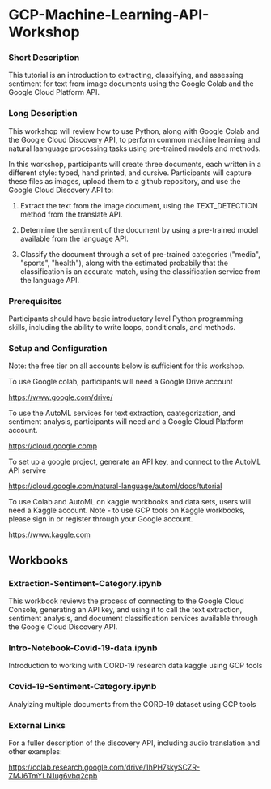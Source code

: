# GCP-Machine-Learning-API-Workshop

### Short Description
This tutorial is an introduction to extracting, classifying, and assessing sentiment for text from image documents using the Google Colab and the Google Cloud Platform API.

### Long Description
This workshop will review how to use Python, along with Google Colab and the Google Cloud Discovery API, to perform common machine learning and natural laanguage processing tasks using pre-trained models and methods.

In this workshop, participants will create three documents, each written in a different style: typed, hand printed, and cursive. Participants will capture these files as images, upload them to a github repository, and use the Google Cloud Discovery API to:

1) Extract the text from the image document, using the TEXT_DETECTION method from the translate API.

2) Determine the sentiment of the document by using a pre-trained model available from the language API.

3) Classify the document through a set of pre-trained categories ("media", "sports", "health"), along with the estimated probabily that the classification is an accurate match, using the classification service from the language API.

### Prerequisites

Participants should have basic introductory level Python programming skills, including the ability to write loops, conditionals, and methods.

### Setup and Configuration

Note: the free tier on all accounts below is sufficient for this workshop. 

To use Google colab, participants will need a Google Drive account 

https://www.google.com/drive/

To use the AutoML services for text extraction, caategorization, and sentiment analysis, participants will need and a Google Cloud Platform account. 

https://cloud.google.comp 

To set up a google project, generate an API key, and connect to the AutoML API servive

https://cloud.google.com/natural-language/automl/docs/tutorial

To use Colab and AutoML on kaggle workbooks and data sets, users will need a Kaggle account. Note - to use GCP tools on Kaggle workbooks, please sign in or register through your Google account. 

https://www.kaggle.com


## Workbooks

### Extraction-Sentiment-Category.ipynb

This workbook reviews the process of connecting to the Google Cloud Console, generating an API key, and using it to call the text extraction, sentiment analysis, and document classification services available through the Google Cloud Discovery API.

### Intro-Notebook-Covid-19-data.ipynb

Introduction to working with CORD-19 research data kaggle using GCP tools

### Covid-19-Sentiment-Category.ipynb

Analyizing multiple documents from the CORD-19 dataset using GCP tools

### External Links

For a fuller description of the discovery API, including audio translation and other examples:

https://colab.research.google.com/drive/1hPH7skySCZR-ZMJ6TmYLN1ug6vbq2cpb

